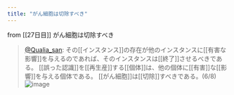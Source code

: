 ```yaml
---
title: "がん細胞は切除すべき"
---
```


from [[27日目]]
がん細胞は切除すべき
> [@Qualia_san](https://twitter.com/Qualia_san/status/1595075231714091009?s=20&t=BlRM29_ajoHECGkFnH_e2A): その[[インスタンス]]の存在が他のインスタンスに[[有害な影響]]を与えるのであれば、そのインスタンスは[[終了]]させるべきである。
> [[誤った認識]]を[[再生産]]する[[個体]]は、他の個体に[[有害]]な[[影響]]を与える個体である。
> [[がん細胞]]は[[切除]]すべきである。(6/8)
> ![image](https://pbs.twimg.com/media/FiLXhGGVQAEugb4.png)

